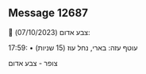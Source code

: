 ## Message 12687

🔴 צבע אדום (07/10/2023):

17:59:
• עוטף עזה: בארי, נחל עוז (15 שניות)

צופר - צבע אדום

